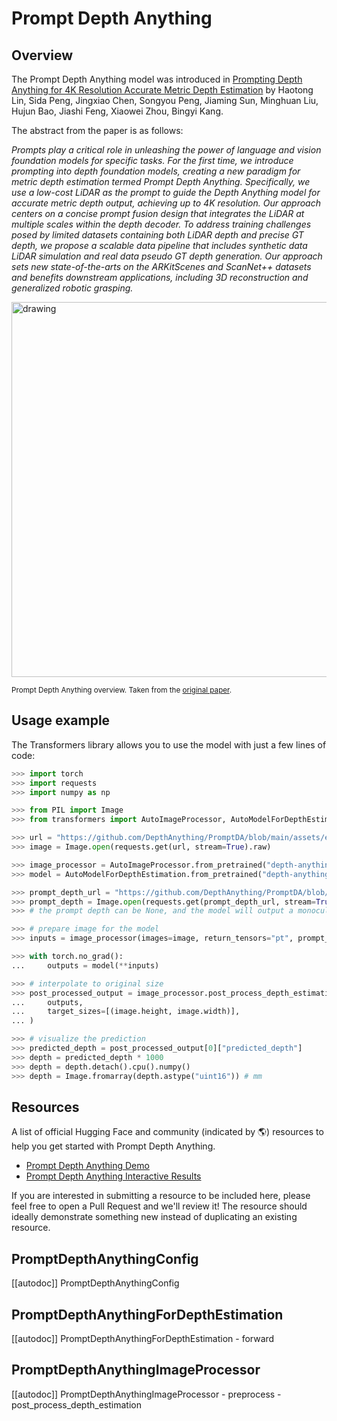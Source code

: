 <!--Copyright 2024 The HuggingFace Team. All rights reserved.

Licensed under the Apache License, Version 2.0 (the "License"); you may not use this file except in compliance with
the License. You may obtain a copy of the License at

http://www.apache.org/licenses/LICENSE-2.0

Unless required by applicable law or agreed to in writing, software distributed under the License is distributed on
an "AS IS" BASIS, WITHOUT WARRANTIES OR CONDITIONS OF ANY KIND, either express or implied. See the License for the
specific language governing permissions and limitations under the License.

⚠️ Note that this file is in Markdown but contain specific syntax for our doc-builder (similar to MDX) that may not be
rendered properly in your Markdown viewer.

-->

# Prompt Depth Anything

## Overview

The Prompt Depth Anything model was introduced in [Prompting Depth Anything for 4K Resolution Accurate Metric Depth Estimation](https://huggingface.co/papers/2412.14015) by Haotong Lin, Sida Peng, Jingxiao Chen, Songyou Peng, Jiaming Sun, Minghuan Liu, Hujun Bao, Jiashi Feng, Xiaowei Zhou, Bingyi Kang. 


The abstract from the paper is as follows:

*Prompts play a critical role in unleashing the power of language and vision foundation models for specific tasks. For the first time, we introduce prompting into depth foundation models, creating a new paradigm for metric depth estimation termed Prompt Depth Anything. Specifically, we use a low-cost LiDAR as the prompt to guide the Depth Anything model for accurate metric depth output, achieving up to 4K resolution. Our approach centers on a concise prompt fusion design that integrates the LiDAR at multiple scales within the depth decoder. To address training challenges posed by limited datasets containing both LiDAR depth and precise GT depth, we propose a scalable data pipeline that includes synthetic data LiDAR simulation and real data pseudo GT depth generation. Our approach sets new state-of-the-arts on the ARKitScenes and ScanNet++ datasets and benefits downstream applications, including 3D reconstruction and generalized robotic grasping.*

<img src="https://huggingface.co/datasets/huggingface/documentation-images/resolve/main/transformers/model_doc/prompt_depth_anything_architecture.jpg"
alt="drawing" width="600"/>

<small> Prompt Depth Anything overview. Taken from the <a href="https://huggingface.co/papers/2412.14015">original paper</a>.</small>

## Usage example

The Transformers library allows you to use the model with just a few lines of code:

```python
>>> import torch
>>> import requests
>>> import numpy as np

>>> from PIL import Image
>>> from transformers import AutoImageProcessor, AutoModelForDepthEstimation

>>> url = "https://github.com/DepthAnything/PromptDA/blob/main/assets/example_images/image.jpg?raw=true"
>>> image = Image.open(requests.get(url, stream=True).raw)

>>> image_processor = AutoImageProcessor.from_pretrained("depth-anything/prompt-depth-anything-vits-hf")
>>> model = AutoModelForDepthEstimation.from_pretrained("depth-anything/prompt-depth-anything-vits-hf")

>>> prompt_depth_url = "https://github.com/DepthAnything/PromptDA/blob/main/assets/example_images/arkit_depth.png?raw=true"
>>> prompt_depth = Image.open(requests.get(prompt_depth_url, stream=True).raw)
>>> # the prompt depth can be None, and the model will output a monocular relative depth.

>>> # prepare image for the model
>>> inputs = image_processor(images=image, return_tensors="pt", prompt_depth=prompt_depth)

>>> with torch.no_grad():
...     outputs = model(**inputs)

>>> # interpolate to original size
>>> post_processed_output = image_processor.post_process_depth_estimation(
...     outputs,
...     target_sizes=[(image.height, image.width)],
... )

>>> # visualize the prediction
>>> predicted_depth = post_processed_output[0]["predicted_depth"]
>>> depth = predicted_depth * 1000 
>>> depth = depth.detach().cpu().numpy()
>>> depth = Image.fromarray(depth.astype("uint16")) # mm
```

## Resources

A list of official Hugging Face and community (indicated by 🌎) resources to help you get started with Prompt Depth Anything.

- [Prompt Depth Anything Demo](https://huggingface.co/spaces/depth-anything/PromptDA)
- [Prompt Depth Anything Interactive Results](https://promptda.github.io/interactive.html)

If you are interested in submitting a resource to be included here, please feel free to open a Pull Request and we'll review it! The resource should ideally demonstrate something new instead of duplicating an existing resource.

## PromptDepthAnythingConfig

[[autodoc]] PromptDepthAnythingConfig

## PromptDepthAnythingForDepthEstimation

[[autodoc]] PromptDepthAnythingForDepthEstimation
    - forward

## PromptDepthAnythingImageProcessor

[[autodoc]] PromptDepthAnythingImageProcessor
    - preprocess
    - post_process_depth_estimation